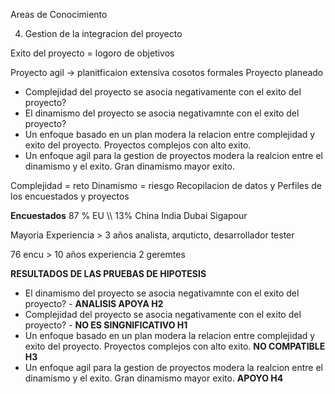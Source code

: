 Areas de Conocimiento

4. Gestion de la integracion del proyecto


Exito del proyecto = logoro de objetivos

Proyecto agil -> planitficaion extensiva cosotos formales
Proyecto planeado

- Complejidad del proyecto se asocia negativamente con el exito del proyecto?
- El dinamismo del proyecto se asocia negativamnte con el exito del proyecto?
- Un enfoque basado en un plan modera la relacion entre complejidad y exito del proyecto. Proyectos complejos con alto exito.
- Un enfoque agil para la gestion de proyectos modera la realcion entre el dinamismo y el exito. Gran dinamismo mayor exito.

Complejidad = reto
Dinamismo = riesgo
Recopilacion de datos y Perfiles de los encuestados y proyectos

**Encuestados**
87 % EU  \\\ 13% China India Dubai Sigapour

Mayoria Experiencia > 3 años
analista, arquticto, desarrollador tester

76 encu > 10 años experiencia
2 geremtes


**RESULTADOS DE LAS PRUEBAS DE HIPOTESIS**

- El dinamismo del proyecto se asocia negativamnte con el exito del proyecto? - **ANALISIS APOYA H2**
- Complejidad del proyecto se asocia negativamente con el exito del proyecto? - **NO ES SINGNIFICATIVO H1**
- Un enfoque basado en un plan modera la relacion entre complejidad y exito del proyecto. Proyectos complejos con alto exito. **NO COMPATIBLE H3** 
- Un enfoque agil para la gestion de proyectos modera la realcion entre el dinamismo y el exito. Gran dinamismo mayor exito. **APOYO H4**